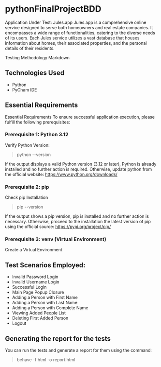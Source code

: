 # pythonFinalProjectBDD

Application Under Test: Jules.app
Jules.app is a comprehensive online service designed to serve both homeowners and real estate companies. It encompasses a wide range of functionalities, catering to the diverse needs of its users. Each Jules service utilizes a vast database that houses information about homes, their associated properties, and the personal details of their residents.

Testing Methodology
Markdown
## Technologies Used

* Python
* PyCham IDE

## Essential Requirements
Essential Requirements
To ensure successful application execution, please fulfill the following prerequisites:

### Prerequisite 1: Python 3.12

Verify Python Version:
> python --version

If the output displays a valid Python version (3.12 or later), Python is already installed and no further action is required. Otherwise, update python from the official website: https://www.python.org/downloads/

### Prerequisite 2: pip

Check pip Installation

> pip --version

If the output shows a pip version, pip is installed and no further action is necessary. Otherwise, proceed to the installation the latest version of pip using the official source: https://pypi.org/project/pip/

### Prerequisite 3: venv (Virtual Environment)
Create a Virtual Environment


## Test Scenarios Employed:

* Invalid Password Login
* Invalid Username Login
* Successful Login
* Main Page Popup Closure
* Adding a Person with First Name
* Adding a Person with Last Name
* Adding a Person with Complete Name
* Viewing Added People List
* Deleting First Added Person
* Logout

## Generating the report for the tests

You can run the tests and generate a report for them using the command:

> behave -f html -o report.html